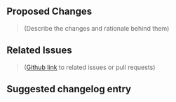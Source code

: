 ## Proposed Changes

> (Describe the changes and rationale behind them)

## Related Issues

> ([Github link](https://help.github.com/articles/autolinked-references-and-urls/) to related issues or pull requests)

## Suggested changelog entry
<!--
Please provide a short description of the change for the changelog.
This is only needed when this is an end-user or integrator facing change.
-->
